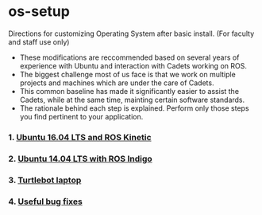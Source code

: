 # os-setup
Directions for customizing Operating System after basic install. (For faculty and staff use only)

- These modifications are reccommended based on several years of experience with Ubuntu and interaction with Cadets working on ROS. 
- The biggest challenge most of us face is that we work on multiple projects and machines which are under the care of Cadets. 
- This common baseline has made it significantly easier to assist the Cadets, while at the same time, mainting certain software standards.
- The rationale behind each step is explained. Perform only those steps you find pertinent to your application. 

### 1. [Ubuntu 16.04 LTS and ROS Kinetic](https://github.com/westpoint-robotics/os-setup/blob/master/ubuntu16.md)
### 2. [Ubuntu 14.04 LTS with ROS Indigo](https://github.com/westpoint-robotics/os-setup/blob/master/ubuntu14.md)
### 3. [Turtlebot laptop](https://github.com/westpoint-robotics/os-setup/blob/master/turtlebot.md)
### 4. [Useful bug fixes](https://github.com/westpoint-robotics/os-setup/blob/master/bugfixes.md)
